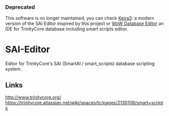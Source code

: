 ### Deprecated

This software is no longer maintained, you can check [Keira3](https://github.com/azerothcore/Keira3): a modern version of the SAI Editor inspired by this project or [WoW Database Editor](https://github.com/BAndysc/WoWDatabaseEditor) an IDE for TrinityCore database including smart scripts editor.

SAI-Editor
==========

Editor for TrinityCore's SAI (SmartAI / smart_scripts) database scripting system.

Links
------
http://www.trinitycore.org/
https://trinitycore.atlassian.net/wiki/spaces/tc/pages/2130108/smart+scripts
